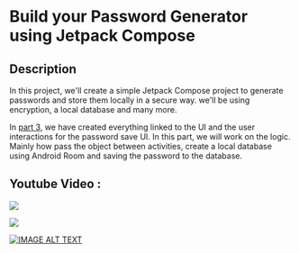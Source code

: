 # Build your Password Generator using Jetpack Compose

## Description
In this project, we'll create a simple Jetpack Compose project to generate passwords and store them locally in a secure way. we'll be using encryption, a local database and many more.

In [part 3](https://medium.com/@WhiteBatCodes/create-your-password-generator-in-jetpack-compose-part-3-password-edit-ui-12d8287ddac8), we have created everything linked to the UI and the user interactions for the password save UI. In this part, we will work on the logic. Mainly how pass the object between activities, create a local database using Android Room and saving the password to the database.

## Youtube Video :
[<img src="https://img.shields.io/badge/youtube-%23FF0000.svg?&style=for-the-badge&logo=youtube&logoColor=white" target="_bank"/>](https://youtu.be/UH3vth8p14o)

[<img src="https://img.shields.io/badge/medium-black.svg?&style=for-the-badge&logo=medium&logoColor=white" target="_bank"/>](https://medium.com/@WhiteBatCodes/5bd93cfb9fe4)


[![IMAGE ALT TEXT](https://i3.ytimg.com/vi/UH3vth8p14o/maxresdefault.jpg)](https://youtu.be/UH3vth8p14o)
